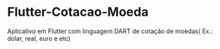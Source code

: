 # Flutter-Cotacao-Moeda
Aplicativo em Flutter com linguagem DART de cotação de moedas( Ex.: dolar, real, euro e etc) 

